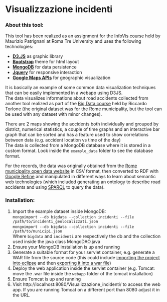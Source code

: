 Visualizzazione incidenti
=========================

### About this tool:

This tool has been realized as an assignment for the [InfoVis course](http://www.dia.uniroma3.it/~infovis) held by Maurizio Patrignani at Roma Tre University and uses the following technologies:

* [**D3.JS**](https://d3js.org/) as graphic library
* [**Bootstrap**](https://getbootstrap.com/) theme for html layout
* [**MongoDB**](https://www.mongodb.com) for data persistence
* [**Jquery**](https://jquery.com/) for responsive interaction
* [**Google Maps APIs**](https://developers.google.com/maps/) for geographic visualization 

It is basically an example of some common data visualization techniques that can be easily implemented in a webapp using D3JS.  
The data visualizes informations about road accidents collected from another tool realized as part of the [Big Data course](http://torlone.dia.uniroma3.it/bigdata/) held by Riccardo Torlone (the original dataset was for the Rome municipality, but the tool can be used with any dataset with minor changes).

There are 2 maps showing the accidents both individually and grouped by district, numerical statistics, a couple of time graphs and an interactive bar graph that can be sorted and has a feature used to show correlations between data (e.g. accident location vs time of the day)  
The data is collected from a MongoDB database where it is stored in a custom format. Look inside the `example_data` folder to see the database format.

For the records, the data was originally obtained from the [Rome municipality open data website](http://dati.comune.roma.it/cms/it/incidenti_stradali.page) in CSV format, then converted to RDF with [Google Refine](http://openrefine.org/) and manipulated in different ways to learn about semantic web technologies (which included generating an ontology to describe road accidents and using [SPARQL](https://en.wikipedia.org/wiki/SPARQL) to query the data).

### Installation:

  1. Import the example dataset inside MongoDB:  
`mongoimport --db bigdata --collection incidenti --file /path/to/incidenti_geolocalizzati.json`  
`mongoimport --db bigdata --collection incidenti --file /path/to/municipi.json`  
Where `bigdata` and `incidenti` are respectively the db and the collection used inside the java class MongoDAO.java  
  2. Ensure your MongoDB installation is up and running
  3. Generate a suitable format for your servlet container, e.g. generate a WAR file from the source code (this could include [importing the project into eclipse](http://help.eclipse.org/kepler/index.jsp?topic=%2Forg.eclipse.platform.doc.user%2Ftasks%2Ftasks-importproject.htm) and then [exporting it into a war file](http://help.eclipse.org/kepler/index.jsp?topic=%2Forg.eclipse.wst.webtools.doc.user%2Ftopics%2Ftwcrewar.html))
  4. Deploy the web application inside the servlet container (e.g. Tomcat: move the .war file inside the `webapp` folder of the tomcat installation)
  5. Ensure Tomcat is up and running
  6. Visit http://localhost:8080/Visualizzazione_incidenti/ to access the web app. If you are running Tomcat on a different port than 8080 adjust it in the URL.
